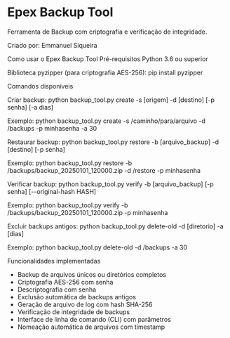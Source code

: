 # Epex Backup Tool
Ferramenta de Backup com criptografia e verificação de integridade.

Criado por: Emmanuel Siqueira

Como usar o Epex Backup Tool
Pré-requisitos
Python 3.6 ou superior

Biblioteca pyzipper (para criptografia AES-256): pip install pyzipper

Comandos disponíveis

Criar backup:
python backup_tool.py create -s [origem] -d [destino] [-p senha] [-a dias]

Exemplo:
python backup_tool.py create -s /caminho/para/arquivo -d /backups -p minhasenha -a 30

Restaurar backup:
python backup_tool.py restore -b [arquivo_backup] -d [destino] [-p senha]

Exemplo:
python backup_tool.py restore -b /backups/backup_20250101_120000.zip -d /restore -p minhasenha

Verificar backup:
python backup_tool.py verify -b [arquivo_backup] [-p senha] [--original-hash HASH]

Exemplo:
python backup_tool.py verify -b /backups/backup_20250101_120000.zip -p minhasenha

Excluir backups antigos:
python backup_tool.py delete-old -d [diretorio] -a [dias]

Exemplo:
python backup_tool.py delete-old -d /backups -a 30

Funcionalidades implementadas
- Backup de arquivos únicos ou diretórios completos
- Criptografia AES-256 com senha
- Descriptografia com senha
- Exclusão automática de backups antigos
- Geração de arquivo de log com hash SHA-256
- Verificação de integridade de backups
- Interface de linha de comando (CLI) com parâmetros
- Nomeação automática de arquivos com timestamp
